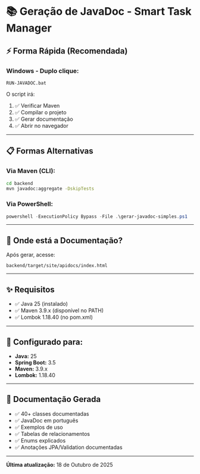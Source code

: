 # 📚 Geração de JavaDoc - Smart Task Manager

## ⚡ Forma Rápida (Recomendada)

### Windows - Duplo clique:
```
RUN-JAVADOC.bat
```

O script irá:
1. ✅ Verificar Maven
2. ✅ Compilar o projeto
3. ✅ Gerar documentação
4. ✅ Abrir no navegador

---

## 📋 Formas Alternativas

### Via Maven (CLI):
```bash
cd backend
mvn javadoc:aggregate -DskipTests
```

### Via PowerShell:
```powershell
powershell -ExecutionPolicy Bypass -File .\gerar-javadoc-simples.ps1
```

---

## 📁 Onde está a Documentação?

Após gerar, acesse:
```
backend/target/site/apidocs/index.html
```

---

## ✨ Requisitos

- ✅ Java 25 (instalado)
- ✅ Maven 3.9.x (disponível no PATH)
- ✅ Lombok 1.18.40 (no pom.xml)

---

## 🔧 Configurado para:

- **Java:** 25
- **Spring Boot:** 3.5
- **Maven:** 3.9.x
- **Lombok:** 1.18.40

---

## 📝 Documentação Gerada

- ✅ 40+ classes documentadas
- ✅ JavaDoc em português
- ✅ Exemplos de uso
- ✅ Tabelas de relacionamentos
- ✅ Enums explicados
- ✅ Anotações JPA/Validation documentadas

---

**Última atualização:** 18 de Outubro de 2025
